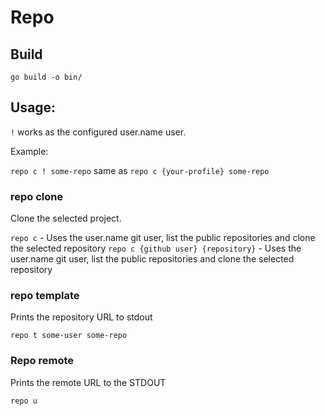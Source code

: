 # Repo

## Build

`go build -o bin/`

## Usage:

`!` works as the configured user.name user.

Example:

`repo c ! some-repo` same as `repo c {your-profile} some-repo` 

### repo clone

Clone the selected project.

`repo c` - Uses the user.name git user, list the public repositories and clone the selected repository
`repo c {github user} {repository}` - Uses the user.name git user, list the public repositories and clone the selected repository

### repo template

Prints the repository URL to stdout

`repo t some-user some-repo`

### Repo remote

Prints the remote URL to the STDOUT

`repo u`
